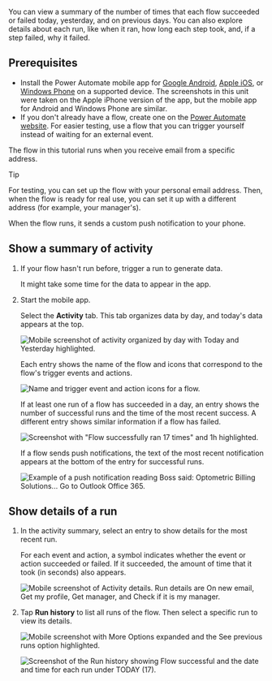 You can view a summary of the number of times that each flow succeeded or failed today, yesterday, and on previous days. You can also explore details about each run, like when it ran, how long each step took, and, if a step failed, why it failed.

## Prerequisites

* Install the Power Automate mobile app for [Google Android](https://aka.ms/flowmobiledocsandroid/?azure-portal=true), [Apple iOS](https://aka.ms/flowmobiledocsios/?azure-portal=true), or [Windows Phone](https://aka.ms/flowmobilewindows/?azure-portal=true) on a supported device. The screenshots in this unit were taken on the Apple iPhone version of the app, but the mobile app for Android and Windows Phone are similar.
* If you don't already have a flow, create one on the [Power Automate website](https://flow.microsoft.com/?azure-portal=true). For easier testing, use a flow that you can trigger yourself instead of waiting for an external event.

The flow in this tutorial runs when you receive email from a specific address.

> [!TIP]
> For testing, you can set up the flow with your personal email address. Then, when the flow is ready for real use, you can set it up with a different address (for example, your manager's).

When the flow runs, it sends a custom push notification to your phone.

## Show a summary of activity

1. If your flow hasn't run before, trigger a run to generate data.

    It might take some time for the data to appear in the app.

1. Start the mobile app.

    Select the **Activity** tab. This tab organizes data by day, and today's data appears at the top.

    ![Mobile screenshot of activity organized by day with Today and Yesterday highlighted.](../media/activity-day2.png)

    Each entry shows the name of the flow and icons that correspond to the flow's trigger events and actions.

    ![Name and trigger event and action icons for a flow.](../media/activity-flow-name.png)

    If at least one run of a flow has succeeded in a day, an entry shows the number of successful runs and the time of the most recent success. A different entry shows similar information if a flow has failed.

    ![Screenshot with "Flow successfully ran 17 times" and 1h highlighted.](../media/activity-summary.png)

    If a flow sends push notifications, the text of the most recent notification appears at the bottom of the entry for successful runs.

    ![Example of a push notification reading Boss said: Optometric Billing Solutions... Go to Outlook Office 365.](../media/activity-notification.png)

## Show details of a run

1. In the activity summary, select an entry to show details for the most recent run.

    For each event and action, a symbol indicates whether the event or action succeeded or failed. If it succeeded, the amount of time that it took (in seconds) also appears.

    ![Mobile screenshot of Activity details. Run details are On new email, Get my profile, Get manager, and Check if it is my manager.](../media/activity-icons.png)

1. Tap **Run history** to list all runs of the flow. Then select a specific run to view its details.

    ![Mobile screenshot with More Options expanded and the See previous runs option highlighted.](../media/more-options.png)

    ![Screenshot of the Run history showing Flow successful and the date and time for each run under TODAY (17).](../media/history-mixed.png)
